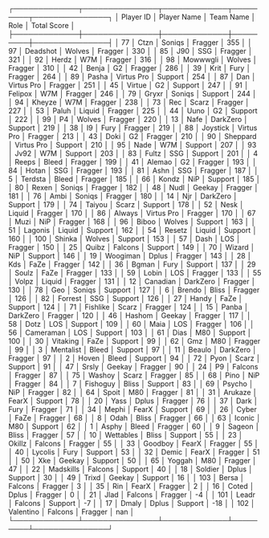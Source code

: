 ┌─────────────┬───────────────┬─────────────┬─────────┬───────────────┐
│   Player ID │ Player Name   │ Team Name   │ Role    │   Total Score │
├─────────────┼───────────────┼─────────────┼─────────┼───────────────┤
│          77 │ Ctzn          │ Soniqs      │ Fragger │           355 │
│          97 │ Deadshot      │ Wolves      │ Fragger │           330 │
│          85 │ J90           │ SSG         │ Fragger │           321 │
│          92 │ Herdz         │ W7M         │ Fragger │           316 │
│          98 │ Mowwwgli      │ Wolves      │ Fragger │           310 │
│          42 │ Benja         │ G2          │ Fragger │           286 │
│          39 │ Krit          │ Fury        │ Fragger │           264 │
│          89 │ Pasha         │ Virtus Pro  │ Support │           254 │
│          87 │ Dan           │ Virtus Pro  │ Fragger │           251 │
│          45 │ Virtue        │ G2          │ Support │           247 │
│          91 │ Felipox       │ W7M         │ Fragger │           246 │
│          79 │ Gryxr         │ Soniqs      │ Support │           244 │
│          94 │ Kheyze        │ W7M         │ Fragger │           238 │
│          73 │ Rec           │ Scarz       │ Fragger │           227 │
│          53 │ Paluh         │ Liquid      │ Fragger │           225 │
│          44 │ Uuno          │ G2          │ Support │           222 │
│          99 │ P4            │ Wolves      │ Fragger │           220 │
│          13 │ Nafe          │ DarkZero    │ Support │           219 │
│          38 │ I9            │ Fury        │ Fragger │           219 │
│          88 │ Joystick      │ Virtus Pro  │ Fragger │           213 │
│          43 │ Doki          │ G2          │ Fragger │           210 │
│          90 │ Sheppard      │ Virtus Pro  │ Support │           210 │
│          95 │ Nade          │ W7M         │ Support │           207 │
│          93 │ Jv92          │ W7M         │ Support │           203 │
│          83 │ Fultz         │ SSG         │ Support │           201 │
│           4 │ Reeps         │ Bleed       │ Fragger │           199 │
│          41 │ Alemao        │ G2          │ Fragger │           193 │
│          84 │ Hotan         │ SSG         │ Fragger │           193 │
│          81 │ Ashn          │ SSG         │ Fragger │           187 │
│           5 │ Terdsta       │ Bleed       │ Fragger │           185 │
│          66 │ Kondz         │ NiP         │ Support │           185 │
│          80 │ Rexen         │ Soniqs      │ Fragger │           182 │
│          48 │ Nudl          │ Geekay      │ Fragger │           181 │
│          76 │ Ambi          │ Soniqs      │ Fragger │           180 │
│          14 │ Njr           │ DarkZero    │ Support │           179 │
│          74 │ Taiyou        │ Scarz       │ Support │           178 │
│          52 │ Nesk          │ Liquid      │ Fragger │           170 │
│          86 │ Always        │ Virtus Pro  │ Fragger │           170 │
│          67 │ Muzi          │ NiP         │ Fragger │           168 │
│          96 │ Biboo         │ Wolves      │ Support │           163 │
│          51 │ Lagonis       │ Liquid      │ Support │           162 │
│          54 │ Resetz        │ Liquid      │ Support │           160 │
│         100 │ Shinka        │ Wolves      │ Support │           153 │
│          57 │ Dash          │ LOS         │ Fragger │           150 │
│          25 │ Quibz         │ Falcons     │ Support │           149 │
│          70 │ Wizard        │ NiP         │ Support │           146 │
│          19 │ Woogiman      │ Dplus       │ Fragger │           143 │
│          28 │ Kds           │ FaZe        │ Fragger │           142 │
│          36 │ Bgman         │ Fury        │ Support │           137 │
│          29 │ Soulz         │ FaZe        │ Fragger │           133 │
│          59 │ Lobin         │ LOS         │ Fragger │           133 │
│          55 │ Volpz         │ Liquid      │ Fragger │           131 │
│          12 │ Canadian      │ DarkZero    │ Fragger │           130 │
│          78 │ Geo           │ Soniqs      │ Support │           127 │
│           6 │ Brendo        │ Bliss       │ Fragger │           126 │
│          82 │ Forrest       │ SSG         │ Support │           126 │
│          27 │ Handy         │ FaZe        │ Support │           124 │
│          71 │ Fishlike      │ Scarz       │ Fragger │           124 │
│          15 │ Panba         │ DarkZero    │ Fragger │           120 │
│          46 │ Hashom        │ Geekay      │ Fragger │           117 │
│          58 │ Dotz          │ LOS         │ Support │           109 │
│          60 │ Maia          │ LOS         │ Fragger │           106 │
│          56 │ Cameraman     │ LOS         │ Support │           103 │
│          61 │ Dias          │ M80         │ Support │           100 │
│          30 │ Vitaking      │ FaZe        │ Support │            99 │
│          62 │ Gmz           │ M80         │ Fragger │            99 │
│           3 │ Mentalist     │ Bleed       │ Support │            97 │
│          11 │ Beaulo        │ DarkZero    │ Fragger │            97 │
│           2 │ Hoven         │ Bleed       │ Support │            94 │
│          72 │ Pyon          │ Scarz       │ Support │            91 │
│          47 │ Srsly         │ Geekay      │ Fragger │            90 │
│          24 │ P9            │ Falcons     │ Fragger │            87 │
│          75 │ Washoy        │ Scarz       │ Fragger │            85 │
│          68 │ Pino          │ NiP         │ Fragger │            84 │
│           7 │ Fishoguy      │ Bliss       │ Support │            83 │
│          69 │ Psycho        │ NiP         │ Fragger │            82 │
│          64 │ Spoit         │ M80         │ Fragger │            81 │
│          31 │ Arukaze       │ FearX       │ Support │            78 │
│          20 │ Yass          │ Dplus       │ Fragger │            76 │
│          37 │ Dark          │ Fury        │ Fragger │            71 │
│          34 │ Mephi         │ FearX       │ Support │            69 │
│          26 │ Cyber         │ FaZe        │ Fragger │            68 │
│           8 │ Odah          │ Bliss       │ Fragger │            66 │
│          63 │ Iconic        │ M80         │ Support │            62 │
│           1 │ Asphy         │ Bleed       │ Fragger │            60 │
│           9 │ Sageon        │ Bliss       │ Fragger │            57 │
│          10 │ Wettables     │ Bliss       │ Support │            55 │
│          23 │ Okillz        │ Falcons     │ Fragger │            55 │
│          33 │ Goodboy       │ FearX       │ Fragger │            55 │
│          40 │ Lycolis       │ Fury        │ Support │            53 │
│          32 │ Demic         │ FearX       │ Fragger │            51 │
│          50 │ Xke           │ Geekay      │ Support │            50 │
│          65 │ Yoggah        │ M80         │ Fragger │            47 │
│          22 │ Madskills     │ Falcons     │ Support │            40 │
│          18 │ Soldier       │ Dplus       │ Support │            30 │
│          49 │ Trixd         │ Geekay      │ Support │            16 │
│         103 │ Bersa         │ Falcons     │ Fragger │             3 │
│          35 │ Rin           │ FearX       │ Fragger │             2 │
│          16 │ Coted         │ Dplus       │ Fragger │             0 │
│          21 │ Jlad          │ Falcons     │ Fragger │            -4 │
│         101 │ Leadr         │ Falcons     │ Support │            -7 │
│          17 │ Dmaly         │ Dplus       │ Support │           -18 │
│         102 │ Valentino     │ Falcons     │ Fragger │           nan │
└─────────────┴───────────────┴─────────────┴─────────┴───────────────┘